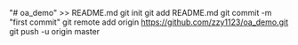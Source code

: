 "# oa_demo" >> README.md
git init
git add README.md
git commit -m "first commit"
git remote add origin https://github.com/zzy1123/oa_demo.git
git push -u origin master
